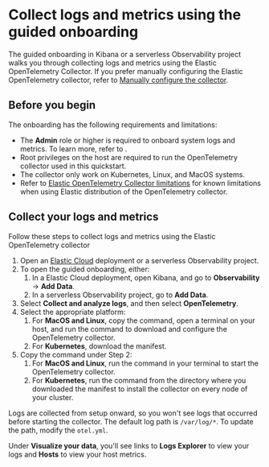 # Collect logs and metrics using the guided onboarding
The guided onboarding in Kibana or a serverless Observability project walks you through collecting logs and metrics using the Elastic OpenTelemetry Collector.
If you prefer manually configuring the Elastic OpenTelemetry collector, refer to [Manually configure the collector](docs/manual-configuration.md).

## Before you begin
The onboarding has the following requirements and limitations:

- The **Admin** role or higher is required to onboard system logs and metrics. To learn more, refer to <DocLink slug="/serverless/general/assign-user-roles" />.
- Root privileges on the host are required to run the OpenTelemetry collector used in this quickstart.
- The collector only work on Kubernetes, Linux, and MacOS systems.
- Refer to [Elastic OpenTelemetry Collector limitations](collector-limitations.md) for known limitations when using Elastic distribution of the OpenTelemetry collector.

## Collect your logs and metrics

Follow these steps to collect logs and metrics using the Elastic OpenTelemetry collector

1. Open an [Elastic Cloud](cloud.elastic.co) deployment or a serverless Observability project.
1. To open the guided onboarding, either:
   1. In a Elastic Cloud deployment, open Kibana, and go to **Observability** → **Add Data**.
   1. In a serverless Observability project, go to **Add Data**.
1. Select **Collect and analyze logs**, and then select **OpenTelemetry**.
1. Select the appropriate platform:
   1. For **MacOS and Linux**, copy the command, open a terminal on your host, and run the command to download and configure the OpenTelemetry collector.
   1. For **Kubernetes**, download the manifest.
1. Copy the command under Step 2:
   1. For **MacOS and Linux**, run the command in your terminal to start the OpenTelemetry collector.
   1. For **Kubernetes**, run the command from the directory where you downloaded the manifest to install the collector on every node of your cluster.

Logs are collected from setup onward, so you won't see logs that occurred before starting the collector.
The default log path is `/var/log/*`. To update the path, modify the `otel.yml`.

Under **Visualize your data**, you'll see links to **Logs Explorer** to view your logs and **Hosts** to view your host metrics.